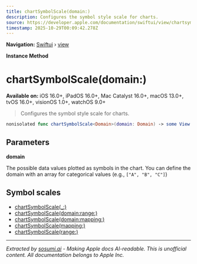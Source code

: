 ```yaml
---
title: chartSymbolScale(domain:)
description: Configures the symbol style scale for charts.
source: https://developer.apple.com/documentation/swiftui/view/chartsymbolscale(domain:)
timestamp: 2025-10-29T00:09:42.278Z
---
```


**Navigation:** [Swiftui](/documentation/swiftui) › [view](/documentation/swiftui/view)

**Instance Method**

# chartSymbolScale(domain:)

**Available on:** iOS 16.0+, iPadOS 16.0+, Mac Catalyst 16.0+, macOS 13.0+, tvOS 16.0+, visionOS 1.0+, watchOS 9.0+

> Configures the symbol style scale for charts.

```swift
nonisolated func chartSymbolScale<Domain>(domain: Domain) -> some View where Domain : ScaleDomain
```

## Parameters

**domain**

The possible data values plotted as symbols in the chart. You can define the domain with an array for categorical values (e.g., `["A", "B", "C"]`)



## Symbol scales

- [chartSymbolScale(_:)](/documentation/swiftui/view/chartsymbolscale(_:))
- [chartSymbolScale(domain:range:)](/documentation/swiftui/view/chartsymbolscale(domain:range:))
- [chartSymbolScale(domain:mapping:)](/documentation/swiftui/view/chartsymbolscale(domain:mapping:))
- [chartSymbolScale(mapping:)](/documentation/swiftui/view/chartsymbolscale(mapping:))
- [chartSymbolScale(range:)](/documentation/swiftui/view/chartsymbolscale(range:))

---

*Extracted by [sosumi.ai](https://sosumi.ai) - Making Apple docs AI-readable.*
*This is unofficial content. All documentation belongs to Apple Inc.*
